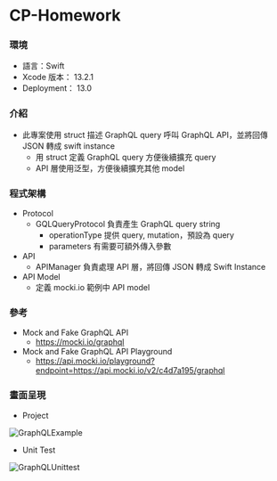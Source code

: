 # CP-Homework

### 環境

* 語言：Swift
* Xcode 版本： 13.2.1
* Deployment： 13.0

### 介紹

* 此專案使用 struct 描述 GraphQL query 呼叫 GraphQL API，並將回傳 JSON 轉成 swift instance
  * 用 struct 定義 GraphQL query 方便後續擴充 query
  * API 層使用泛型，方便後續擴充其他 model

### 程式架構

* Protocol
  * GQLQueryProtocol 負責產生 GraphQL query string
    * operationType 提供 query, mutation，預設為 query
    * parameters 有需要可額外傳入參數
* API
  * APIManager 負責處理 API 層，將回傳 JSON 轉成 Swift Instance
* API Model
  * 定義 mocki.io 範例中 API model
  
### 參考

* Mock and Fake GraphQL API
  * https://mocki.io/graphql
* Mock and Fake GraphQL API Playground
  * https://api.mocki.io/playground?endpoint=https://api.mocki.io/v2/c4d7a195/graphql
  
### 畫面呈現
  
  * Project

  ![GraphQLExample](https://user-images.githubusercontent.com/12155964/191786797-bf63ed21-4789-4b0d-942c-16bf188efaf6.gif)

  * Unit Test
  
  ![GraphQLUnittest](https://user-images.githubusercontent.com/12155964/191785885-ea523506-5285-4323-80c1-cf0c63736faa.gif)
